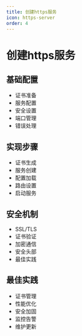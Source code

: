 ```yaml
---
title: 创建https服务
icon: https-server
order: 4
---
```


# 创建https服务

## 基础配置
- 证书准备
- 服务配置
- 安全设置
- 端口管理
- 错误处理

## 实现步骤
- 证书生成
- 服务创建
- 配置加载
- 路由设置
- 启动服务

## 安全机制
- SSL/TLS
- 证书验证
- 加密通信
- 安全头部
- 最佳实践

## 最佳实践
- 证书管理
- 性能优化
- 安全加固
- 监控告警
- 维护更新
